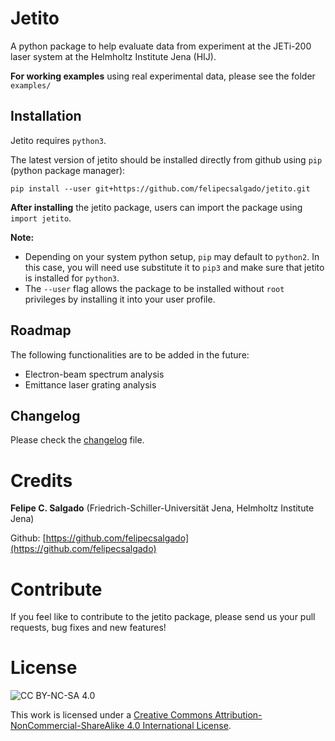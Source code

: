 # Jetito

A python package to help evaluate data from experiment at the JETi-200 laser system at the Helmholtz Institute Jena (HIJ).

**For working examples** using real experimental data, please see the folder `examples/`

## Installation
Jetito requires `python3`.

The latest version of jetito should be installed directly from github using `pip` (python package manager):

`pip install --user git+https://github.com/felipecsalgado/jetito.git`

**After installing** the jetito package, users can import the package using `import jetito`.

**Note:**
* Depending on your system python setup, `pip` may default to `python2`. In this case, you will need use substitute it to `pip3` and make sure that jetito is installed for `python3`.
* The `--user` flag allows the package to be installed without `root` privileges by installing it into your user profile.

## Roadmap

The following functionalities are to be added in the future:

* Electron-beam spectrum analysis
* Emittance laser grating analysis

## Changelog

Please check the [changelog](changelog.md) file.

# Credits

**Felipe C. Salgado** (Friedrich-Schiller-Universität Jena, Helmholtz Institute Jena)

Github: [https://github.com/felipecsalgado](https://github.com/felipecsalgado)

# Contribute

If you feel like to contribute to the jetito package, please send us your pull requests, bug fixes and new features!

# License

![CC BY-NC-SA 4.0](https://i.creativecommons.org/l/by-nc-sa/4.0/88x31.png)

This work is licensed under a [Creative Commons Attribution-NonCommercial-ShareAlike 4.0
International License](http://creativecommons.org/licenses/by-nc-sa/4.0/).
